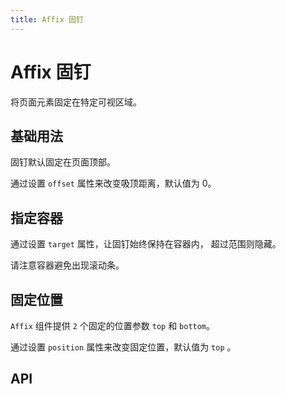 ```yaml
---
title: Affix 固钉
---
```


# Affix 固钉

将页面元素固定在特定可视区域。

## 基础用法

固钉默认固定在页面顶部。

通过设置 `offset` 属性来改变吸顶距离，默认值为 0。

<preview path="./def.vue" />

## 指定容器

通过设置 `target` 属性，让固钉始终保持在容器内， 超过范围则隐藏。

请注意容器避免出现滚动条。

<preview path="./targetAffix.vue" />

## 固定位置

`Affix` 组件提供 `2` 个固定的位置参数 `top` 和 `bottom`。

通过设置 `position` 属性来改变固定位置，默认值为 `top` 。

<preview path="./positionAffix.vue" />

## API

<API src="./affix.json" lang="zh"></API>